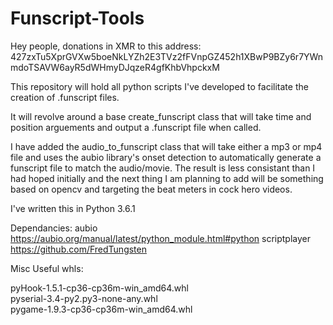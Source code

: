 # Funscript-Tools

Hey people, donations in XMR to this address: 427zxTu5XprGVXw5boeNkLYZh2E3TVz2fFVnpGZ452h1XBwP9BZy6r7YWnmdoTSAVW6ayR5dWHmyDJqzeR4gfKhbVhpckxM

This repository will hold all python scripts I've developed to facilitate the creation of .funscript files.

It will revolve around a base create_funscript class that will take time and position arguements and output a .funscript file when called.

I have added the audio_to_funscript class that will take either a mp3 or mp4 file and uses the aubio library's onset detection to automatically generate a funscript file to match the audio/movie. The result is less consistant than I had hoped initially and the next thing I am planning to add will be something based on opencv and targeting the beat meters in cock hero videos.

I've written this in Python 3.6.1

Dependancies:
aubio https://aubio.org/manual/latest/python_module.html#python
scriptplayer https://github.com/FredTungsten

Misc Useful whls:  

pyHook-1.5.1-cp36-cp36m-win_amd64.whl  
pyserial-3.4-py2.py3-none-any.whl  
pygame-1.9.3-cp36-cp36m-win_amd64.whl  

